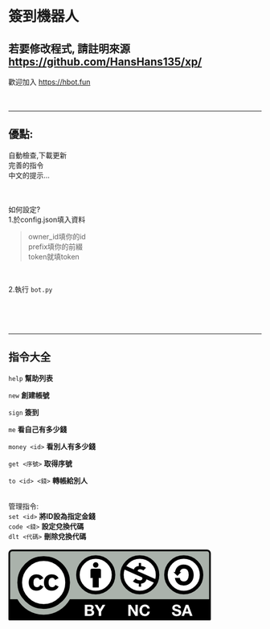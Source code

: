 # 簽到機器人
若要修改程式,  請註明來源 https://github.com/HansHans135/xp/
---
歡迎加入 https://hbot.fun  </br></br></br>

---
優點:
---
自動檢查,下載更新</br>完善的指令</br>中文的提示...</br></br></br>

如何設定?</br>
1.於config.json填入資料</br>
> owner_id填你的id</br>
> prefix填你的前綴</br>
> token就填token</br>
</br>

2.執行 `bot.py`

</br></br></br>

---
指令大全
---

`help`  __幫助列表__
</br>

`new` __創建帳號__
</br>

`sign` __簽到__
</br>

`me` __看自己有多少錢__
</br>

`money <id>` __看別人有多少錢__
</br>

`get <序號>` __取得序號__
</br>

`to <id> <錢>` __轉帳給別人__
</br></br>

管理指令:</br>
`set <id>` __將ID設為指定金錢__</br>
`code <錢>` __設定兌換代碼__</br>
`dlt <代碼>` __刪除兌換代碼__
</br></br>
![使用授權](/cc.png)
